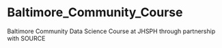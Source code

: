 # Baltimore_Community_Course
Baltimore Community Data Science Course at JHSPH through partnership with SOURCE

